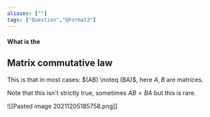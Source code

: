 ```yaml
---
aliases: [""]
tags: ["Question","QFormat3"]
---
```


#### What is the
## Matrix commutative law
This is that in most cases: $(AB) \noteq (BA)$, here $A,B$ are matrices. 

Note that this isn't strictly true, sometimes $AB=BA$ but this is rare.

![[Pasted image 20211205185758.png]]